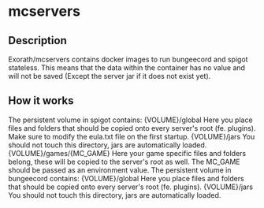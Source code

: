 # mcservers
## Description
Exorath/mcservers contains docker images to run bungeecord and spigot stateless. This means that the data within the container has no value and will not be saved (Except the server jar if it does not exist yet).

## How it works
The persistent volume in spigot contains:
  {VOLUME}/global
    Here you place files and folders that should be copied onto every server's root (fe. plugins). Make sure to modify the eula.txt file on the first startup.
  {VOLUME}/jars
    You should not touch this directory, jars are automatically loaded.
  {VOLUME}/games/{MC_GAME}
    Here your game specific files and folders belong, these will be copied to the server's root as well. The MC_GAME should be passed as an environment value.
The persistent volume in bungeecord contains:
  {VOLUME}/global
    Here you place files and folders that should be copied onto every server's root (fe. plugins).
    {VOLUME}/jars
    You should not touch this directory, jars are automatically loaded.
